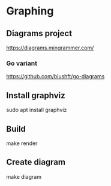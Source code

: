 # Graphing

## Diagrams project
https://diagrams.mingrammer.com/

### Go variant
https://github.com/blushft/go-diagrams

## Install graphviz
sudo apt install graphviz

## Build
make render

## Create diagram
make diagram